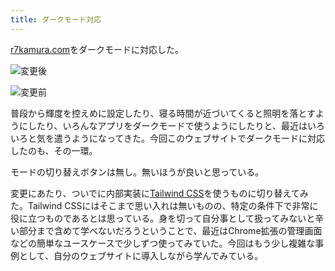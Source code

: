 ```yaml
---
title: ダークモード対応
---
```

[r7kamura.com](https://r7kamura.com/)をダークモードに対応した。

![](https://lh4.googleusercontent.com/BUxF_o0B4TJAoDytUl4GhLU0jonSyLBsqI7UT0-SGKRArCQ0i84LsSKrBUvDuB8ez-7GWk3d5IxOihkTmZkTGSDNqVGiCXtdnxb6YXRTZI37mZ3327IiGphTNTxircle2_ktSZV8NaixA63YsacILTrRbk_zmpy2WPiYU-_KRUFzinlj5wUctCY6fAx1 "変更後")

![](https://lh5.googleusercontent.com/9EYaAybhDGYnzsdxXaRODj-m1iqFbeE2vZSHUo-OQoMjv_kvN3sxoDGUN_xIaXxFfZAuuIA2IVGqcBMV6Dhan9S2gj_ObqvMmqZBHwhYYxyWYxP46CXKXb3aw1W_Qz3KtXd76QirYpZ9NKIQEzIMbmBmPtMEf7-tpf-VXzyxZIq60lwL6d50b7u0JkPw "変更前")

普段から輝度を控えめに設定したり、寝る時間が近づいてくると照明を落とすようにしたり、いろんなアプリをダークモードで使うようにしたりと、最近はいろいろと気を遣うようになってきた。今回このウェブサイトでダークモードに対応したのも、その一環。

モードの切り替えボタンは無し。無いほうが良いと思っている。

変更にあたり、ついでに内部実装に[Tailwind CSS](https://tailwindcss.com/)を使うものに切り替えてみた。Tailwind CSSにはそこまで思い入れは無いものの、特定の条件下で非常に役に立つものであるとは思っている。身を切って自分事として扱ってみないと辛い部分まで含めて学べないだろうということで、最近はChrome拡張の管理画面などの簡単なユースケースで少しずつ使ってみていた。今回はもう少し複雑な事例として、自分のウェブサイトに導入しながら学んでみている。
